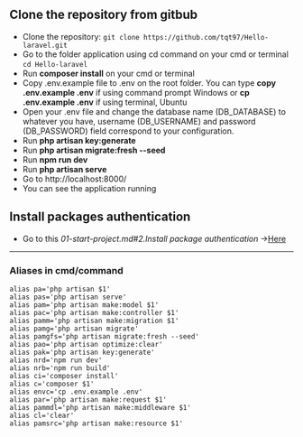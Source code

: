 ## Clone the repository from gitbub

- Clone the repository:
    ``git clone https://github.com/tqt97/Hello-laravel.git``
- Go to the folder application using cd command on your cmd or terminal
    ``cd Hello-laravel``
- Run __composer install__ on your cmd or terminal
- Copy .env.example file to .env on the root folder. You can type __copy .env.example .env__ if using command prompt Windows or __cp .env.example .env__ if using terminal, Ubuntu
- Open your .env file and change the database name (DB_DATABASE) to whatever you have, username (DB_USERNAME) and password (DB_PASSWORD) field correspond to your configuration.
- Run __php artisan key:generate__
- Run __php artisan migrate:fresh --seed__
- Run __npm run dev__
- Run __php artisan serve__
- Go to http://localhost:8000/
- You can see the application running

## Install packages authentication
- Go to this _01-start-project.md#2.Install package authentication_ ->[Here](https://github.com/tqt97/Hello-laravel/blob/master/docs/01-start-project.md)

----------------------------------------------------------------
### Aliases in cmd/command
    alias pa='php artisan $1'
    alias pas='php artisan serve'
    alias pam='php artisan make:model $1'
    alias pac='php artisan make:controller $1'
    alias pamm='php artisan make:migration $1'
    alias pamg='php artisan migrate'
    alias pamgfs='php artisan migrate:fresh --seed'
    alias pao='php artisan optimize:clear'
    alias pak='php artisan key:generate'
    alias nrd='npm run dev'
    alias nrb='npm run build'
    alias ci='composer install'
    alias c='composer $1'
    alias envc='cp .env.example .env'
    alias par='php artisan make:request $1'
    alias pammdl='php artisan make:middleware $1'
    alias cl='clear'
    alias pamsrc='php artisan make:resource $1'
